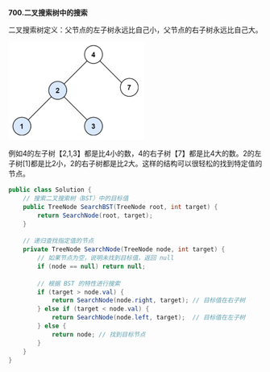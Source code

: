 **700.二叉搜索树中的搜索**

二叉搜索树定义：父节点的左子树永远比自己小，父节点的右子树永远比自己大。

![QQ_1739156712176](./1.二叉搜索树中的搜索.assets/QQ_1739156712176.png)

例如4的左子树【2,1,3】都是比4小的数，4的右子树【7】都是比4大的数。2的左子树[1]都是比2小，2的右子树都是比2大。这样的结构可以很轻松的找到特定值的节点。

```c#
public class Solution {
    // 搜索二叉搜索树（BST）中的目标值
    public TreeNode SearchBST(TreeNode root, int target) {  
        return SearchNode(root, target);
    }

    // 递归查找指定值的节点
    private TreeNode SearchNode(TreeNode node, int target) {
        // 如果节点为空，说明未找到目标值，返回 null
        if (node == null) return null;

        // 根据 BST 的特性进行搜索
        if (target > node.val) {
            return SearchNode(node.right, target); // 目标值在右子树
        } else if (target < node.val) {
            return SearchNode(node.left, target);  // 目标值在左子树
        } else {
            return node; // 找到目标节点
        }
    }
}

```

